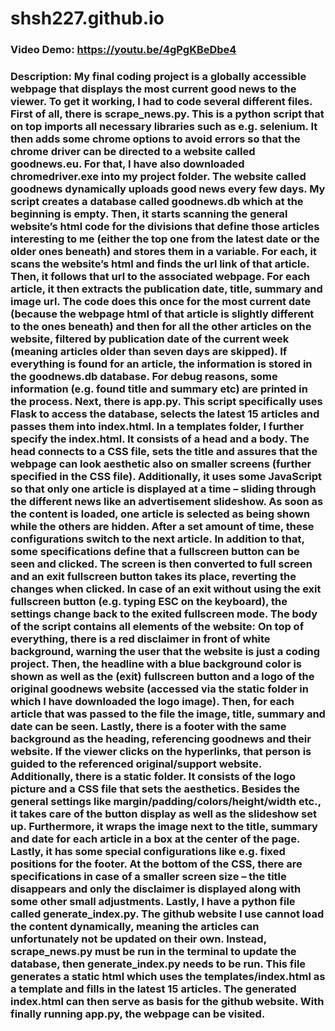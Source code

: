 # shsh227.github.io
### Video Demo: https://youtu.be/4gPgKBeDbe4
### Description: My final coding project is a globally accessible webpage that displays the most current good news to the viewer. To get it working, I had to code several different files. First of all, there is scrape_news.py. This is a python script that on top imports all necessary libraries such as e.g. selenium. It then adds some chrome options to avoid errors so that the chrome driver can be directed to a website called goodnews.eu. For that, I have also downloaded chromedriver.exe into my project folder. The website called goodnews dynamically uploads good news every few days. My script creates a database called goodnews.db which at the beginning is empty. Then, it starts scanning the general website’s html code for the divisions that define those articles interesting to me (either the top one from the latest date or the older ones beneath) and stores them in a variable. For each, it scans the website’s html and finds the url link of that article. Then, it follows that url to the associated webpage. For each article, it then extracts the publication date, title, summary and image url. The code does this once for the most current date (because the webpage html of that article is slightly different to the ones beneath) and then for all the other articles on the website, filtered by publication date of the current week (meaning articles older than seven days are skipped). If everything is found for an article, the information is stored in the goodnews.db database. For debug reasons, some information (e.g. found title and summary etc) are printed in the process. Next, there is app.py. This script specifically uses Flask to access the database, selects the latest 15 articles and passes them into index.html. In a templates folder, I further specify the index.html. It consists of a head and a body. The head connects to a CSS file, sets the title and assures that the webpage can look aesthetic also on smaller screens (further specified in the CSS file). Additionally, it uses some JavaScript so that only one article is displayed at a time – sliding through the different news like an advertisement slideshow. As soon as the content is loaded, one article is selected as being shown while the others are hidden. After a set amount of time, these configurations switch to the next article. In addition to that, some specifications define that a fullscreen button can be seen and clicked. The screen is then converted to full screen and an exit fullscreen button takes its place, reverting the changes when clicked. In case of an exit without using the exit fullscreen button (e.g. typing ESC on the keyboard), the settings change back to the exited fullscreen mode. The body of the script contains all elements of the website: On top of everything, there is a red disclaimer in front of white background, warning the user that the website is just a coding project. Then, the headline with a blue background color is shown as well as the (exit) fullscreen button and a logo of the original goodnews website (accessed via the static folder in which I have downloaded the logo image). Then, for each article that was passed to the file the image, title, summary and date can be seen. Lastly, there is a footer with the same background as the heading, referencing goodnews and their website. If the viewer clicks on the hyperlinks, that person is guided to the referenced original/support website. Additionally, there is a static folder. It consists of the logo picture and a CSS file that sets the aesthetics. Besides the general settings like margin/padding/colors/height/width etc., it takes care of the button display as well as the slideshow set up. Furthermore, it wraps the image next to the title, summary and date for each article in a box at the center of the page. Lastly, it has some special configurations like e.g. fixed positions for the footer. At the bottom of the CSS, there are specifications in case of a smaller screen size – the title disappears and only the disclaimer is displayed along with some other small adjustments. Lastly, I have a python file called generate_index.py. The github website I use cannot load the content dynamically, meaning the articles can unfortunately not be updated on their own. Instead, scrape_news.py must be run in the terminal to update the database, then generate_index.py needs to be run. This file generates a static html which uses the templates/index.html as a template and fills in the latest 15 articles. The generated index.html can then serve as basis for the github website. With finally running app.py, the webpage can be visited.

